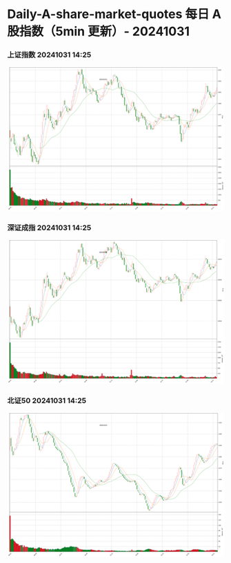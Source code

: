 
# Daily-A-share-market-quotes 每日 A 股指数（5min 更新）- 20241031

### 上证指数 20241031 14:25
![](./fig/2024/10/20241031-sh000001.png)

### 深证成指 20241031 14:25
![](./fig/2024/10/20241031-sz399001.png)

### 北证50 20241031 14:25
![](./fig/2024/10/20241031-bj899050.png)
